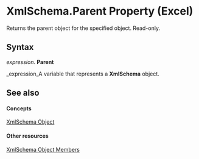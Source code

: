 
# XmlSchema.Parent Property (Excel)

Returns the parent object for the specified object. Read-only.


## Syntax

 _expression_. **Parent**

 _expression_A variable that represents a  **XmlSchema** object.


## See also


#### Concepts


 [XmlSchema Object](61a9b9be-fe04-fe6a-51c7-14b6c7232dca.md)
#### Other resources


 [XmlSchema Object Members](884318da-1fd2-6487-2c04-4d87942e08b1.md)

